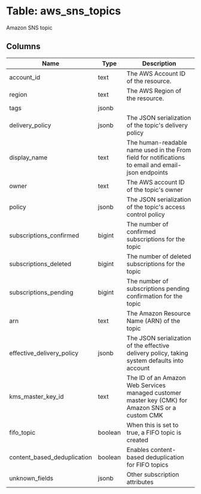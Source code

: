 
# Table: aws_sns_topics
Amazon SNS topic
## Columns
| Name        | Type           | Description  |
| ------------- | ------------- | -----  |
|account_id|text|The AWS Account ID of the resource.|
|region|text|The AWS Region of the resource.|
|tags|jsonb||
|delivery_policy|jsonb|The JSON serialization of the topic's delivery policy|
|display_name|text|The human-readable name used in the From field for notifications to email and email-json endpoints|
|owner|text|The AWS account ID of the topic's owner|
|policy|jsonb|The JSON serialization of the topic's access control policy|
|subscriptions_confirmed|bigint|The number of confirmed subscriptions for the topic|
|subscriptions_deleted|bigint|The number of deleted subscriptions for the topic|
|subscriptions_pending|bigint|The number of subscriptions pending confirmation for the topic|
|arn|text|The Amazon Resource Name (ARN) of the topic|
|effective_delivery_policy|jsonb|The JSON serialization of the effective delivery policy, taking system defaults into account|
|kms_master_key_id|text|The ID of an Amazon Web Services managed customer master key (CMK) for Amazon SNS or a custom CMK|
|fifo_topic|boolean|When this is set to true, a FIFO topic is created|
|content_based_deduplication|boolean|Enables content-based deduplication for FIFO topics|
|unknown_fields|jsonb|Other subscription attributes|
